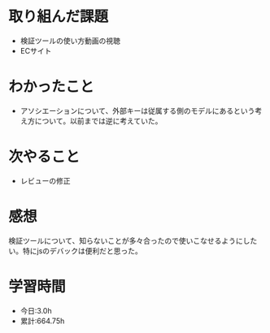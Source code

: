 # 取り組んだ課題
- 検証ツールの使い方動画の視聴
- ECサイト
# わかったこと
- アソシエーションについて、外部キーは従属する側のモデルにあるという考え方について。以前までは逆に考えていた。
# 次やること
- レビューの修正
# 感想
検証ツールについて、知らないことが多々合ったので使いこなせるようにしたい。特にjsのデバックは便利だと思った。
# 学習時間
- 今日:3.0h
- 累計:664.75h